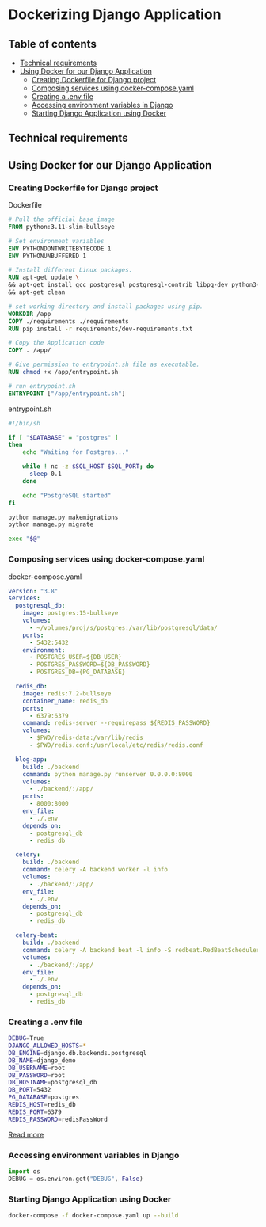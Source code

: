# Dockerizing Django Application

## Table of contents
* [Technical requirements](#technical-requirements)
* [Using Docker for our Django Application](#using-docker-for-our-django-application)
    * [Creating Dockerfile for Django project](#creating-dockerfile-for-django-project)
    * [Composing services using docker-compose.yaml](#composing-services-using-docker-composeyaml)
    * [Creating a .env file](#creating-a-env-file)
    * [Accessing environment variables in Django](#accessing-environment-variables-in-django)
    * [Starting Django Application using Docker](#starting-django-application-using-docker)


## Technical requirements

## Using Docker for our Django Application

### Creating Dockerfile for Django project

Dockerfile
```Dockerfile
# Pull the official base image 
FROM python:3.11-slim-bullseye 

# Set environment variables 
ENV PYTHONDONTWRITEBYTECODE 1 
ENV PYTHONUNBUFFERED 1 

# Install different Linux packages. 
RUN apt-get update \ 
&& apt-get install gcc postgresql postgresql-contrib libpq-dev python3-dev netcat -y \ 
&& apt-get clean 

# set working directory and install packages using pip. 
WORKDIR /app 
COPY ./requirements ./requirements 
RUN pip install -r requirements/dev-requirements.txt 

# Copy the Application code 
COPY . /app/ 

# Give permission to entrypoint.sh file as executable. 
RUN chmod +x /app/entrypoint.sh 

# run entrypoint.sh 
ENTRYPOINT ["/app/entrypoint.sh"] 
```

entrypoint.sh
```bash
#!/bin/sh 

if [ "$DATABASE" = "postgres" ] 
then 
    echo "Waiting for Postgres..." 

    while ! nc -z $SQL_HOST $SQL_PORT; do 
      sleep 0.1 
    done 

    echo "PostgreSQL started" 
fi 

python manage.py makemigrations 
python manage.py migrate 

exec "$@" 
```

### Composing services using docker-compose.yaml
docker-compose.yaml
```YAML
version: "3.8" 
services: 
  postgresql_db: 
    image: postgres:15-bullseye 
    volumes: 
      - ~/volumes/proj/s/postgres:/var/lib/postgresql/data/ 
    ports: 
      - 5432:5432 
    environment: 
      - POSTGRES_USER=${DB_USER} 
      - POSTGRES_PASSWORD=${DB_PASSWORD} 
      - POSTGRES_DB={PG_DATABASE} 

  redis_db: 
    image: redis:7.2-bullseye 
    container_name: redis_db 
    ports: 
      - 6379:6379 
    command: redis-server --requirepass ${REDIS_PASSWORD} 
    volumes: 
      - $PWD/redis-data:/var/lib/redis 
      - $PWD/redis.conf:/usr/local/etc/redis/redis.conf 

  blog-app: 
    build: ./backend 
    command: python manage.py runserver 0.0.0.0:8000 
    volumes: 
      - ./backend/:/app/ 
    ports: 
      - 8000:8000 
    env_file: 
      - ./.env 
    depends_on: 
      - postgresql_db 
      - redis_db 

  celery: 
    build: ./backend 
    command: celery -A backend worker -l info  
    volumes: 
      - ./backend/:/app/ 
    env_file: 
      - ./.env 
    depends_on: 
      - postgresql_db 
      - redis_db 

  celery-beat: 
    build: ./backend 
    command: celery -A backend beat -l info -S redbeat.RedBeatScheduler 
    volumes: 
      - ./backend/:/app/ 
    env_file: 
      - ./.env 
    depends_on: 
      - postgresql_db 
      - redis_db 
```

### Creating a .env file

```bash
DEBUG=True 
DJANGO_ALLOWED_HOSTS=* 
DB_ENGINE=django.db.backends.postgresql 
DB_NAME=django_demo 
DB_USERNAME=root 
DB_PASSWORD=root 
DB_HOSTNAME=postgresql_db 
DB_PORT=5432 
PG_DATABASE=postgres 
REDIS_HOST=redis_db 
REDIS_PORT=6379 
REDIS_PASSWORD=redisPassWord 
```
[Read more](https://docs.docker.com/compose/environment-variables/set-environment-variables/)

### Accessing environment variables in Django

```python
import os 
DEBUG = os.environ.get("DEBUG", False) 
```

### Starting Django Application using Docker

```bash
docker-compose -f docker-compose.yaml up --build 
```
